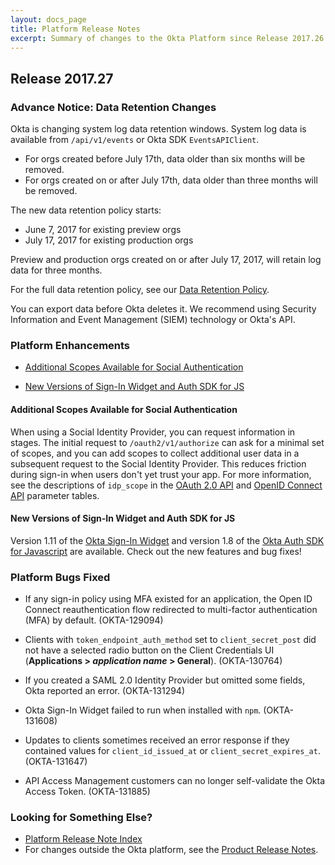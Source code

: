 ```yaml
---
layout: docs_page
title: Platform Release Notes
excerpt: Summary of changes to the Okta Platform since Release 2017.26
---
```


## Release 2017.27

### Advance Notice: Data Retention Changes

Okta is changing system log data retention windows. System log data is available from `/api/v1/events` or
Okta SDK `EventsAPIClient`.

* For orgs created before July 17th, data older than six months will be removed.
* For orgs created on or after July 17th, data older than three months will be removed.

The new data retention policy starts:

* June 7, 2017 for existing preview orgs
* July 17, 2017 for existing production orgs

Preview and production orgs created on or after July 17, 2017, will retain log data for three months.

For the full data retention policy, see our [Data Retention Policy](https://support.okta.com/help/Documentation/Knowledge_Article/Okta-Data-Retention-Policy).

You can export data before Okta deletes it. We recommend using Security Information and Event Management (SIEM) technology or Okta's API. <!-- OKTA-125424 -->

 <!-- OKTA-125424 -->

### Platform Enhancements

* [Additional Scopes Available for Social Authentication](#additional-scopes-available-for-social-authentication)

* [New Versions of Sign-In Widget and Auth SDK for JS](#new-versions-of-sign-in-widget-and-auth-sdk-for-js)

#### Additional Scopes Available for Social Authentication

When using a Social Identity Provider, you can request information in stages. The initial request to `/oauth2/v1/authorize` can ask for a minimal set of scopes, and you can add scopes to collect additional user data in a subsequent request to the Social Identity Provider. This reduces friction during sign-in when users don't yet trust your app. For more information, see the descriptions of `idp_scope` in the [OAuth 2.0 API](https://developer.okta.com/docs/api/resources/oauth2.html#request-parameters ) and [OpenID Connect API](https://developer.okta.com/docs/api/resources/oidc.html#request-parameters-3) parameter tables.

<!-- (OKTA-117521) -->

#### New Versions of Sign-In Widget and Auth SDK for JS

Version 1.11 of the [Okta Sign-In Widget](https://github.com/okta/okta-signin-widget/releases/tag/okta-signin-widget-1.11.0) and version 1.8 of the [Okta Auth SDK for Javascript](https://github.com/okta/okta-auth-js) are available. Check out the new features and bug fixes!

<!-- (OKTA-131642) -->


### Platform Bugs Fixed

* If any sign-in policy using MFA existed for an application, the Open ID Connect reauthentication flow redirected to multi-factor authentication (MFA) by default.  (OKTA-129094)

* Clients with `token_endpoint_auth_method` set to `client_secret_post` did not have a selected radio button on the Client Credentials UI (**Applications > _application name_ > General**).  (OKTA-130764)

* If you created a SAML 2.0 Identity Provider but omitted some fields, Okta reported an error.  (OKTA-131294)

* Okta Sign-In Widget failed to run when installed with `npm`.  (OKTA-131608)

* Updates to clients sometimes received an error response if they contained values for `client_id_issued_at` or `client_secret_expires_at`.  (OKTA-131647)

* API Access Management customers can no longer self-validate the Okta Access Token.  (OKTA-131885)

### Looking for Something Else?

* [Platform Release Note Index](platform-release-notes2016-index.html)
* For changes outside the Okta platform, see the [Product Release Notes](https://help.okta.com/en/prev/Content/Topics/ReleaseNotes/preview.htm).

